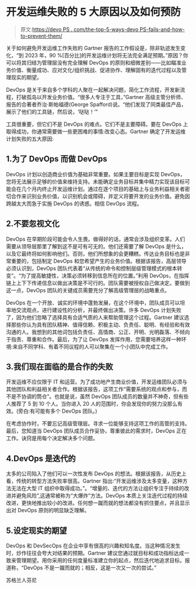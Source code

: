 # 开发运维失败的 5 大原因以及如何预防

> 原文:[https://devo PS . com/the-top-5-ways-devo PS-fails-and-how-to-prevent-them/](https://devops.com/the-top-5-ways-devops-fails-and-how-to-prevent-them/)

关于如何避免开发运维工作失败的 Gartner 报告的工作假设是，除非轨迹发生变化，“到 2023 年，90 %[百分比]的开发运维计划将无法完全满足预期。”原因？你可以将其归结为管理层没有完全理解 DevOps 的原则和细微差别——比如瞄准业务价值、衡量成功、应对文化/组织挑战、促进协作、理解固有的迭代过程以及管理现实的期望。

DevOps 是关于来自多个学科的人聚在一起解决问题，简化工作流程，开发新流程，打破孤岛以开发业务价值。“很多人专注于工具，”Gartner 高级主管分析师、报告的合著者乔治·斯帕福德(George Spafford)说。“他们发现了同类最佳产品，展示了他们的工具链，然后说，‘哒哒！’"

工具很重要，但它们不是 DevOps 的难点。它们不是主要障碍。要在 DevOps 上取得成功，你通常需要做一些更困难的事情:改变心态。Gartner 确定了开发运维计划失败的五大原因:

## 1.为了 DevOps 而做 DevOps

DevOps 计划以创造商业价值为基础非常重要。如果主要目标是实现 DevOps，您将无法展示足够的价值来维持支持。未能确定业务目标并集中精力实现该目标可能会在几个月内终止开发运维计划。通过在逐个项目的基础上与业务利益相关者密切合作来识别业务价值，以识别机会或障碍，并定义将要开发的业务价值。避免因跨越太大而急于实施 DevOps 的诱惑。相信 DevOps 流程。

## 2.不要忽视文化

DevOps 在早期阶段可能会令人生畏。做得好的话，通常会涉及组织变革。人们需要从领导层那里了解到这不是可有可无的。他们还需要了解 DevOps 是什么，以及它最终将如何影响他们。否则，他们所想象的会更糟糕。传达业务目标也是非常重要的，包括制定 DevOps 和您希望产生的业务价值。根据该报告，高层领导必须认识到，DevOps 团队代表着“从传统的命令和控制层级管理模式的根本转变”。“为了提高敏捷性，决策必须转移到信息所在的位置。”利用 DevOps，在指挥链上上下下传递信息以做出决策是不可行的。团队需要被授权自己做决定。要做到这一点，DevOps 团队的关键成员需要充分了解高级管理层的战略重点。

DevOps 在一个开放、诚实的环境中蓬勃发展，在这个环境中，团队成员可以坦率地交流观点，进行建设性的分析，并最终做出决策。许多 DevOps 计划失败了，因为他们忽略了选择具有合适气质的人来帮助管理这个过程。Gartner 建议选择那些你认为具有团队精神、值得信赖、积极主动、负责任、聪明、有经验和有效沟通的人。我想到的其他词包括负责任、高情商、公正、开明、光明磊落、不倾向于指责、尊重和合作。最后，为了让 DevOps 发挥作用，您需要培养这样一种环境:来自不同学科、有着不同议程的人可以聚集在一个小团队中完成工作。

## 3.我们现在面临的是合作的失败

开发运维不应仅限于 IT 和运营。为了成功地产生商业价值，开发运维团队必须与其他团队和利益相关者合作。根据该报告，这项工作“需要系统的观点和参与，而不是不协调的筒仓”。也就是说，虽然 DevOps 团队成员的数量并不神奇，但有些人推荐了 5 到 10 个人。当你进入 20 人的范围时，你会发现你的努力没那么有效。(旁白:有可能有多个 DevOps 团队。)

在考虑协作时，不要忘记高级管理层。寻求一位能够支持这项工作的高管的支持。最后，您知道当 DevOps 团队成员合作妥协，尊重彼此的需求时，DevOps 正在工作。诀窍是用每个决定解决多个问题。

## 4.DevOps 是迭代的

太多的公司陷入了他们可以一次性发布 DevOps 的想法。根据该报告，从历史上看，传统的转型方法失败率很高。Gartner 指出:“开发运维涉及太多变量，这种方法无法在大型 IT 组织中取得成功。”。“增量的、迭代的方法让组织专注于持续的改进并避免风险”,这通常被称为“大爆炸”方法。DevOps 本质上关注迭代过程的持续改进，更快地推出较小的改进。任何想一蹴而就的想法都没有抓住要点，并且显示出对 DevOps 原则的明显缺乏理解。

## 5.设定现实的期望

DevOps 和 DevSecOps 在企业中享有很高的兴趣和知名度。当这种情况发生时，炒作往往会夸大对结果的预期。Gartner 建议您通过就目标和成功指标达成一致来管理期望。用你采用的任何度量标准建立你的起点，然后迭代地追求目标。报道称，“DevOps 不是一蹴而就的；相反，这是一次又一次的尝试。”

苏格兰人芬尼